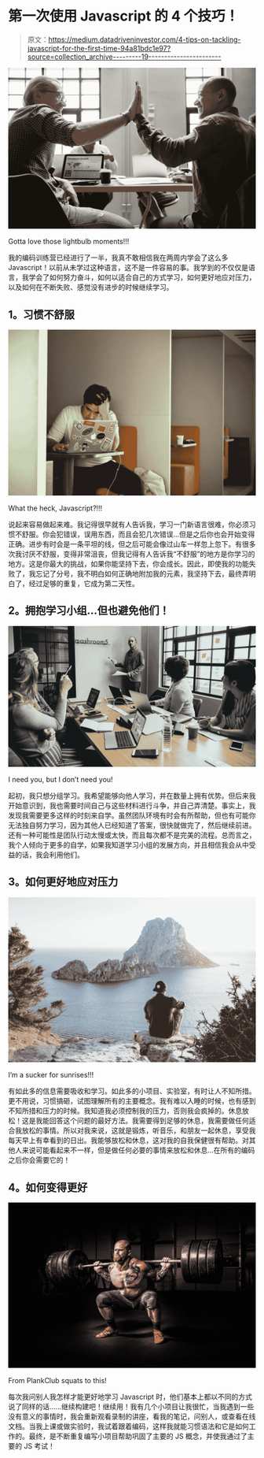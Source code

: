 # 第一次使用 Javascript 的 4 个技巧！

> 原文：<https://medium.datadriveninvestor.com/4-tips-on-tackling-javascript-for-the-first-time-94a81bdc1e97?source=collection_archive---------19----------------------->

![](img/355b828a5643a622f133b59fe0883741.png)

Gotta love those lightbulb moments!!!

我的编码训练营已经进行了一半，我真不敢相信我在两周内学会了这么多 Javascript！以前从未学过这种语言，这不是一件容易的事。我学到的不仅仅是语言，我学会了如何努力奋斗，如何以适合自己的方式学习，如何更好地应对压力，以及如何在不断失败、感觉没有进步的时候继续学习。

## **1。习惯不舒服**

![](img/58921ebe6efade0b94b8b929cfe02556.png)

What the heck, Javascript?!!!

说起来容易做起来难。我记得很早就有人告诉我，学习一门新语言很难，你必须习惯不舒服。你会犯错误，误用东西，而且会犯几次错误…但是之后你也会开始变得正确。进步有时会是一条平坦的线，但之后可能会像过山车一样忽上忽下。有很多次我讨厌不舒服，变得非常沮丧，但我记得有人告诉我“不舒服”的地方是你学习的地方。这是你最大的挑战，如果你能坚持下去，你会成长。因此，即使我的功能失败了，我忘记了分号，我不明白如何正确地附加我的元素，我坚持下去，最终弄明白了，经过足够的重复，它成为第二天性。

## **2。拥抱学习小组…但也避免他们！**

![](img/7c146019114f8220137774d01ad0c929.png)

I need you, but I don’t need you!

起初，我只想分组学习。我希望能够向他人学习，并在数量上拥有优势。但后来我开始意识到，我也需要时间自己与这些材料进行斗争，并自己弄清楚。事实上，我发现我需要更多这样的时刻来自学。虽然团队环境有时会有所帮助，但也有可能你无法独自努力学习，因为其他人已经知道了答案，很快就做完了，然后继续前进。还有一种可能性是团队行动太慢或太快，而且每次都不是完美的流程。总而言之，我个人倾向于更多的自学，如果我知道学习小组的发展方向，并且相信我会从中受益的话，我会利用他们。

## **3。如何更好地应对压力**

![](img/fe86b955a37f82c1d83fbf0cfe1deca3.png)

I’m a sucker for sunrises!!!

有如此多的信息需要吸收和学习。如此多的小项目、实验室，有时让人不知所措。更不用说，习惯搞砸，试图理解所有的主要概念。我有难以入睡的时候，也有感到不知所措和压力的时候。我知道我必须控制我的压力，否则我会疯掉的。休息放松！这是我能回答这个问题的最好方法。我需要得到足够的休息，我需要做任何适合我放松的事情。所以对我来说，这就是锻炼，听音乐，和朋友一起休息，享受我每天早上有幸看到的日出。我能够放松和休息，这对我的自我保健很有帮助。对其他人来说可能看起来不一样，但是做任何必要的事情来放松和休息…在所有的编码之后你会需要它的！

## **4。如何变得更好**

![](img/045f2e4d21b5a0661182edd931eb59e2.png)

From PlankClub squats to this!

每次我问别人我怎样才能更好地学习 Javascript 时，他们基本上都以不同的方式说了同样的话……继续构建吧！继续用！我有几个小项目让我很忙，当我遇到一些没有意义的事情时，我会重新观看录制的讲座，看我的笔记，问别人，或查看在线文档。当我上课或做实验时，我试着跟着编码，这样我就能习惯语法和它是如何工作的。最终，是不断重复编写小项目帮助巩固了主要的 JS 概念，并使我通过了主要的 JS 考试！